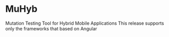 # MuHyb
Mutation Testing Tool for Hybrid Mobile Applications
This release supports only the frameworks that based on Angular
